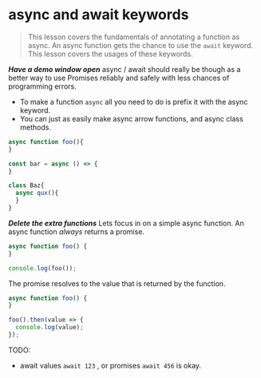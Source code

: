 # async and await keywords
> This lesson covers the fundamentals of annotating a function as async. An async function gets the chance to use the `await` keyword. This lesson covers the usages of these keywords.

***Have a demo window open***
async / await should really be though as a better way to use Promises reliably and safely with less chances of programming errors.

* To make a function `async` all you need to do is prefix it with the async keyword. 
* You can just as easily make async arrow functions, and async class methods.

```js
async function foo(){
}

const bar = async () => {
}

class Baz{
  async qux(){
  }
} 

```

***Delete the extra functions***
Lets focus in on a simple async function. An async function *always* returns a promise. 

```js
async function foo() {
}

console.log(foo());
```

The promise resolves to the value that is returned by the function. 
```js
async function foo() {
}

foo().then(value => {
  console.log(value);
});
```

TODO: 
* await values `await 123` , or promises `await 456` is okay.
